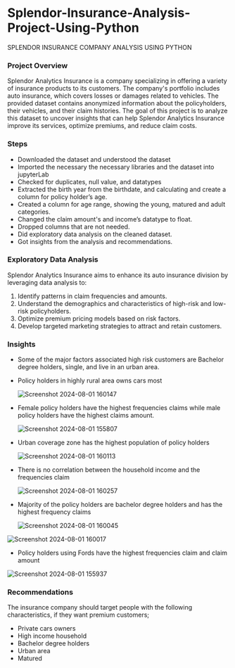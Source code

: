 # Splendor-Insurance-Analysis-Project-Using-Python
SPLENDOR INSURANCE COMPANY ANALYSIS USING PYTHON

### Project Overview

Splendor Analytics Insurance is a company specializing in offering a variety of insurance products to its customers. The company's portfolio includes auto insurance, which covers losses or damages related to vehicles. The provided dataset contains anonymized information about the policyholders, their vehicles, and their claim histories. The goal of this project is to analyze this dataset to uncover insights that can help Splendor Analytics Insurance improve its services, optimize premiums, and reduce claim costs.

### Steps

- Downloaded the dataset and understood the dataset
- Imported the necessary the necessary libraries and the dataset into jupyterLab
- Checked for duplicates, null value, and datatypes
- Extracted the birth year from the birthdate, and calculating and create a column for policy holder’s age.
- Created a column for age range, showing the young, matured and adult categories.
- Changed the claim amount's and income’s datatype to float.
- Dropped columns that are not needed.
- Did exploratory data analysis on the cleaned dataset.
- Got insights from the analysis and recommendations.

### Exploratory Data Analysis

Splendor Analytics Insurance aims to enhance its auto insurance division by leveraging data analysis to:
1.	Identify patterns in claim frequencies and amounts.
2.	Understand the demographics and characteristics of high-risk and low-risk policyholders.
3.	Optimize premium pricing models based on risk factors.
4.	Develop targeted marketing strategies to attract and retain customers.

### Insights

- Some of the major factors associated high risk customers are Bachelor degree holders, single, and live in an urban area.

  
- Policy holders in highly rural area owns cars most

  ![Screenshot 2024-08-01 160147](https://github.com/user-attachments/assets/7b5f1889-b74e-4712-8437-5fab82c39b12)

- Female policy holders have the highest frequencies claims while male policy holders have the highest claims amount.

  ![Screenshot 2024-08-01 155807](https://github.com/user-attachments/assets/a7a50343-f2ed-45a1-ade2-af34073329c2)


- Urban coverage zone has the highest population of policy holders

  ![Screenshot 2024-08-01 160113](https://github.com/user-attachments/assets/b1245b26-ac08-4ec4-8bea-f17b41620710)

- There is no correlation between the household income and the frequencies claim

  ![Screenshot 2024-08-01 160257](https://github.com/user-attachments/assets/48534f37-09ff-4582-9b1c-6e5b67fa9ead)

- Majority of the policy holders are bachelor degree holders and has the highest frequency claims

  ![Screenshot 2024-08-01 160045](https://github.com/user-attachments/assets/43fd64cd-061e-4ad4-8c14-ebc7b29b1dfa)

![Screenshot 2024-08-01 160017](https://github.com/user-attachments/assets/9d1eaa72-39a8-4ca2-97db-afefc10a9e4b)

  
- Policy holders using Fords have the highest frequencies claim and claim amount

![Screenshot 2024-08-01 155937](https://github.com/user-attachments/assets/db343862-737a-4cf5-baae-e831fb39e1d7)
### Recommendations

The insurance company should target people with the following characteristics, if they want premium customers;
- Private cars owners
- High income household
- Bachelor degree holders
- Urban area
- Matured
